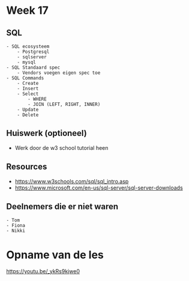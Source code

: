 # Week 17

## SQL
    - SQL ecosysteem
        - Postgresql
        - sqlserver
        - mysql
    - SQL Standaard spec
        - Vendors voegen eigen spec toe
    - SQL Commands
        - Create
        - Insert
        - Select 
            - WHERE
            - JOIN (LEFT, RIGHT, INNER)
        - Update
        - Delete

## Huiswerk (optioneel)
- Werk door de w3 school tutorial heen

## Resources
- https://www.w3schools.com/sql/sql_intro.asp
- https://www.microsoft.com/en-us/sql-server/sql-server-downloads


## Deelnemers die er niet waren
    - Tom
    - Fiona
    - Nikki

# Opname van de les

https://youtu.be/_ykRs9kjwe0


